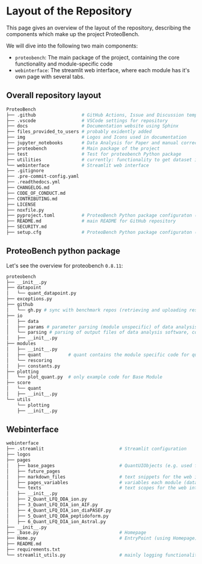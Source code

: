 # Layout of the Repository

This page gives an overview of the layout of the repository, describing the components which
make up the project ProteoBench.

We will dive into the following two main components:

- `proteobench`: The main package of the project, containing the core functionality and
  module-specific code
- `webinterface`: The streamlit web interface, where each module has it's own page with
  several tabs.

## Overall repository layout

```bash
ProteoBench
├── .github                 # GitHub Actions, Issue and Discussion templates
├── .vscode                 # VSCode settings for repository
├── docs                    # Documentation website using Sphinx
├── files_provided_to_users # probably exidently added
├── img                     # Logos and Icons used in documentation
├── jupyter_notebooks       # Data Analysis for Paper and manual correction of results scripts
├── proteobench             # Main package of the project
├── test                    # Test for proteobench Python package
├── utilities               # currently: functionality to get dataset infos
└── webinterface            # Streamlit web interface
├── .gitignore
├── .pre-commit-config.yaml
├── .readthedocs.yml
├── CHANGELOG.md
├── CODE_OF_CONDUCT.md
├── CONTRIBUTING.md
├── LICENSE
├── noxfile.py
├── pyproject.toml          # ProteoBench Python package configuraton (main)
├── README.md               # main README for GitHub repository
├── SECURITY.md
├── setup.cfg               # ProteoBench Python package configuraton (flake8)
```

## ProteoBench python package

Let's see the overview for proteobench `0.8.11`:

```bash
proteobench
├── __init__.py
├── datapoint
│   └── quant_datapoint.py
├── exceptions.py
├── github
│   └── gh.py # sync with benchmark repos (retrieving and uploading result metrics)
├── io
│   ├── data
│   ├── params # parameter parsing (module unspecific) of data analysis software
│   └── parsing # parsing of output files of data analysis software, configuration tomls
│   ├── __init__.py
├── modules
│   ├── __init__.py
│   ├── quant          # quant contains the module specific code for quantification
│   └── rescoring
│   ├── constants.py
├── plotting
│   └── plot_quant.py  # only example code for Base Module
├── score
│   └── quant
│   ├── __init__.py
└── utils
    └── plotting
    ├── __init__.py
```

## Webinterface

```bash
webinterface
├── .streamlit                            # Streamlit configuration
├── logos
├── pages
│   ├── base_pages                        # QuantUIObjects (e.g. used for plotting)
│   ├── future_pages
│   ├── markdown_files                    # text snippets for the web interface
│   ├── pages_variables                   # variables each module (dataclasses)
│   └── texts                             # text scopes for the web interface (short and help msgs)
│   ├── __init__.py
│   ├── 2_Quant_LFQ_DDA_ion.py
│   ├── 3_Quant_LFQ_DIA_ion_AIF.py
│   ├── 4_Quant_LFQ_DIA_ion_diaPASEF.py
│   ├── 5_Quant_LFQ_DDA_peptidoform.py
│   ├── 6_Quant_LFQ_DIA_ion_Astral.py
├── __init__.py
├── _base.py                              # Homepage
├── Home.py                               # EntryPoint (using Homepage)
├── README.md
├── requirements.txt
└── streamlit_utils.py                    # mainly logging functionality (is it used?)
```
